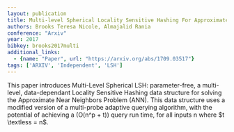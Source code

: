 ```yaml
---
layout: publication
title: Multi-level Spherical Locality Sensitive Hashing For Approximate Near Neighbors
authors: Brooks Teresa Nicole, Almajalid Rania
conference: "Arxiv"
year: 2017
bibkey: brooks2017multi
additional_links:
  - {name: "Paper", url: "https://arxiv.org/abs/1709.03517"}
tags: ['ARXIV', 'Independent', 'LSH']
---
```

This paper introduces Multi-Level Spherical LSH: parameter-free, a multi-level, data-dependant Locality Sensitive Hashing data structure for solving the Approximate Near Neighbors Problem (ANN). This data structure uses a modified version of a multi-probe adaptive querying algorithm, with the potential of achieving a \(O(n^p + t)\) query run time, for all inputs n where $t \textless = n$.
